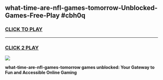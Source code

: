 
## what-time-are-nfl-games-tomorrow-Unblocked-Games-Free-Play #cbh0q
<h3>
<a href="https://us.freeplayer.one?title=what-time-are-nfl-games-tomorrow&ref=9M">CLICK TO PLAY</a></h3>
<hr>

<h3>
<a href="https://us.freeplayer.one?title=what-time-are-nfl-games-tomorrow&ref=9M">CLICK 2 PLAY</a>
  
</h3>

<a href="https://us.freeplayer.one?title=what-time-are-nfl-games-tomorrow&ref=9M"><img src="https://clearcache.store/games.png"></a>


**what-time-are-nfl-games-tomorrow games unblocked: Your Gateway to Fun and Accessible Online Gaming**
